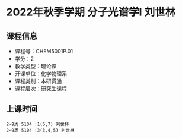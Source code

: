 # 2022年秋季学期 分子光谱学I 刘世林






## 课程信息

- 课程号：CHEM5001P.01
- 学分：2
- 教学类型：理论课
- 开课单位：化学物理系
- 课程类别：本研贯通
- 课程层次：研究生课程

## 上课时间

```
2~9周 5104 :1(6,7) 刘世林
2~9周 5104 :3(3,4,5) 刘世林
```

